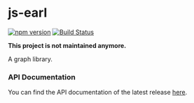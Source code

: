 # js-earl

[![npm version](https://badge.fury.io/js/%40ignavia%2Fearl.svg)](https://badge.fury.io/js/%40ignavia%2Fearl) [![Build Status](https://travis-ci.org/Ignavia/js-earl.svg?branch=master)](https://travis-ci.org/Ignavia/js-earl)

**This project is not maintained anymore.**

A graph library.

### API Documentation

You can find the API documentation of the latest release [here](http://ignavia.github.io/js-earl).
